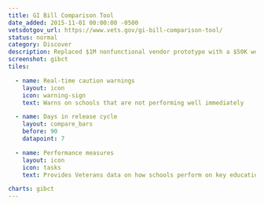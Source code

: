 ```yaml
---
title: GI Bill Comparison Tool
date_added: 2015-11-01 00:00:00 -0500
vetsdotgov_url: https://www.vets.gov/gi-bill-comparison-tool/
status: normal
category: Discover
description: Replaced $1M nonfunctional vendor prototype with a $50K working product in two weeks
screenshot: gibct
tiles:

  - name: Real-time caution warnings
    layout: icon
    icon: warning-sign
    text: Warns on schools that are not performing well immediately

  - name: Days in release cycle
    layout: compare_bars
    before: 90
    datapoint: 7

  - name: Performance measures
    layout: icon
    icon: tasks
    text: Provides Veterans data on how schools perform on key education metrics

charts: gibct
---
```

